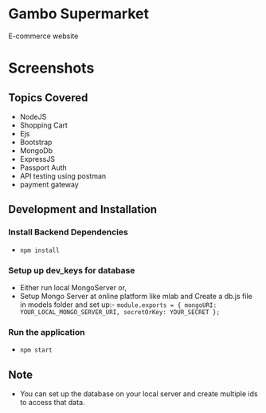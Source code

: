 
# Gambo Supermarket
E-commerce website
# Screenshots


## Topics Covered
- NodeJS
- Shopping Cart
- Ejs
- Bootstrap
- MongoDb
- ExpressJS
- Passport Auth
- API testing using postman
- payment gateway
## Development and Installation
### Install Backend Dependencies

 - `npm install`


### Setup up dev_keys for database
- Either run local MongoServer or,
- Setup Mongo Server at online platform like mlab and Create a db.js file in models folder and set up:-
`module.exports = {
  mongoURI: YOUR_LOCAL_MONGO_SERVER_URI,
	secretOrKey: YOUR_SECRET
}; 
`
### Run the application
- `npm start`

## Note
- You can set up the database on your local server  and create multiple ids to access that data. 
